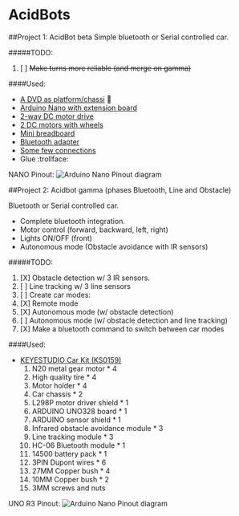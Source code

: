 # AcidBots
##Project 1: AcidBot beta
Simple bluetooth or Serial controlled car.

#####TODO:
1. [ ] ~~Make turns more reliable (and merge on gamma)~~

####Used:
* [A DVD as platform/chassi](http://acidhub.click/imghp/Arduino/DVD.jpg) :dvd:
* [Arduino Nano with extension board](http://acidhub.click/imghp/Arduino/Nano_with_board.jpg)
* [2-way DC motor drive](http://acidhub.click/imghp/Arduino/Motor_drive.jpg)
* [2 DC motors with wheels](http://acidhub.click/imghp/Arduino/motor_wheel.jpg)
* [Mini breadboard](http://acidhub.click/imghp/Arduino/Breadboard_mini.jpg)
* [Bluetooth adapter](http://acidhub.click/imghp/Arduino/bluetooth.jpg)
* [Some few connections](http://acidhub.click/imghp/Arduino/complex-wiring.jpg)
* Glue :trollface:

NANO Pinout:
![Arduino Nano Pinout diagram](http://acidhub.click/imghp/Arduino/NANO_PINOUT.png)

##Project 2: Acidbot gamma (phases Bluetooth, Line and Obstacle)

Bluetooth or Serial controlled car.

* Complete bluetooth integration.
* Motor control (forward, backward, left, right)
* Lights ON/OFF (front)
* Autonomous mode (Obstacle avoidance with IR sensors)


#####TODO:
1. [X] Obstacle detection w/ 3 IR sensors.
2. [ ] Line tracking w/ 3 line sensors
3. [ ] Create car modes:
  1. [X] Remote mode
  2. [X] Autonomous mode (w/ obstacle detection)
  3. [ ] Autonomous mode (w/ obstacle detection and line tracking)
4. [X] Make a bluetooth command to switch between car modes


####Used:
* [KEYESTUDIO Car Kit (KS0159)](http://www.keyestudio.cc/nd.jsp?id=125&_sc=2)
  1. N20 metal gear motor * 4
  2. High quality tire * 4
  3. Motor holder * 4
  4. Car chassis * 2
  5. L298P motor driver shield * 1
  6. ARDUINO UNO328 board * 1  
  7. ARDUINO sensor shield * 1
  8. Infrared obstacle avoidance module * 3
  9. Line tracking module * 3
  10. HC-06 Bluetooth module * 1
  11. 14500 battery pack * 1
  12. 3PIN Dupont wires * 6
  13. 27MM Copper bush * 4
  14. 10MM Copper bush * 2
  15. 3MM screws and nuts

UNO R3 Pinout:
![Arduino Nano Pinout diagram](http://acidhub.click/imghp/Arduino/UNO-R3_PINOUT.png)
